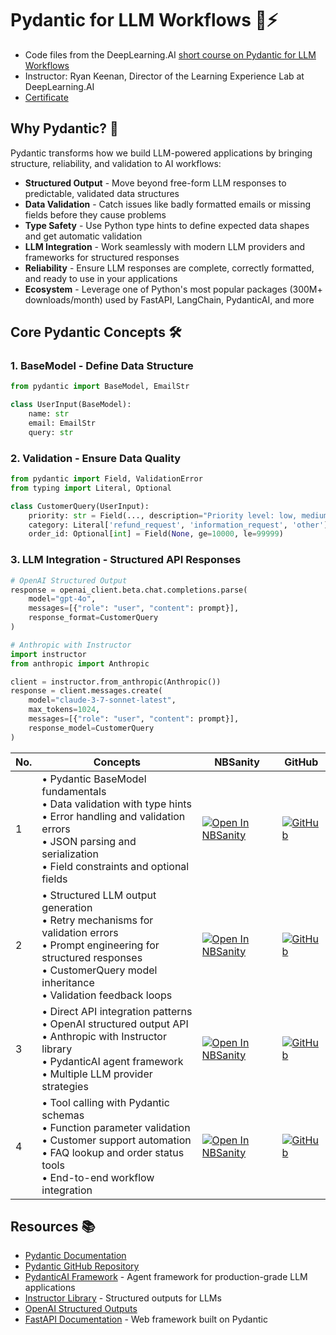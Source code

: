 # Pydantic for LLM Workflows 🔧⚡

- Code files from the DeepLearning.AI [short course on Pydantic for LLM Workflows](https://www.deeplearning.ai/short-courses/pydantic-for-llm-workflows/)
- Instructor: Ryan Keenan, Director of the Learning Experience Lab at DeepLearning.AI
- [Certificate](https://learn.deeplearning.ai/accomplishments/1337b44b-f412-44cc-93fd-c66fc018b640)

## Why Pydantic? 🧩

Pydantic transforms how we build LLM-powered applications by bringing structure, reliability, and validation to AI workflows:

- **Structured Output** - Move beyond free-form LLM responses to predictable, validated data structures
- **Data Validation** - Catch issues like badly formatted emails or missing fields before they cause problems
- **Type Safety** - Use Python type hints to define expected data shapes and get automatic validation
- **LLM Integration** - Work seamlessly with modern LLM providers and frameworks for structured responses
- **Reliability** - Ensure LLM responses are complete, correctly formatted, and ready to use in your applications
- **Ecosystem** - Leverage one of Python's most popular packages (300M+ downloads/month) used by FastAPI, LangChain, PydanticAI, and more

## Core Pydantic Concepts 🛠️

### 1. BaseModel - Define Data Structure
```python
from pydantic import BaseModel, EmailStr

class UserInput(BaseModel):
    name: str
    email: EmailStr
    query: str
```

### 2. Validation - Ensure Data Quality
```python
from pydantic import Field, ValidationError
from typing import Literal, Optional

class CustomerQuery(UserInput):
    priority: str = Field(..., description="Priority level: low, medium, high")
    category: Literal['refund_request', 'information_request', 'other']
    order_id: Optional[int] = Field(None, ge=10000, le=99999)
```

### 3. LLM Integration - Structured API Responses
```python
# OpenAI Structured Output
response = openai_client.beta.chat.completions.parse(
    model="gpt-4o",
    messages=[{"role": "user", "content": prompt}],
    response_format=CustomerQuery
)

# Anthropic with Instructor
import instructor
from anthropic import Anthropic

client = instructor.from_anthropic(Anthropic())
response = client.messages.create(
    model="claude-3-7-sonnet-latest",
    max_tokens=1024,
    messages=[{"role": "user", "content": prompt}],
    response_model=CustomerQuery
)
```

| No. | Concepts | NBSanity | GitHub |
|-----|----------|----------|--------|
| 1 | • Pydantic BaseModel fundamentals<br>• Data validation with type hints<br>• Error handling and validation errors<br>• JSON parsing and serialization<br>• Field constraints and optional fields | [![Open In NBSanity](https://nbsanity.com/assets/icon.png)](https://nbsanity.com/Prajwalsrinvas/learn-pydantic/blob/main/1_pydantic_basics.ipynb) | [![GitHub](https://cdn-icons-png.flaticon.com/32/270/270798.png)](https://github.com/Prajwalsrinvas/learn-pydantic/blob/main/1_pydantic_basics.ipynb) |
| 2 | • Structured LLM output generation<br>• Retry mechanisms for validation errors<br>• Prompt engineering for structured responses<br>• CustomerQuery model inheritance<br>• Validation feedback loops | [![Open In NBSanity](https://nbsanity.com/assets/icon.png)](https://nbsanity.com/Prajwalsrinvas/learn-pydantic/blob/main/2_validating_llm_responses.ipynb) | [![GitHub](https://cdn-icons-png.flaticon.com/32/270/270798.png)](https://github.com/Prajwalsrinvas/learn-pydantic/blob/main/2_validating_llm_responses.ipynb) |
| 3 | • Direct API integration patterns<br>• OpenAI structured output API<br>• Anthropic with Instructor library<br>• PydanticAI agent framework<br>• Multiple LLM provider strategies | [![Open In NBSanity](https://nbsanity.com/assets/icon.png)](https://nbsanity.com/Prajwalsrinvas/learn-pydantic/blob/main/3_structured_llm_output.ipynb) | [![GitHub](https://cdn-icons-png.flaticon.com/32/270/270798.png)](https://github.com/Prajwalsrinvas/learn-pydantic/blob/main/3_structured_llm_output.ipynb) |
| 4 | • Tool calling with Pydantic schemas<br>• Function parameter validation<br>• Customer support automation<br>• FAQ lookup and order status tools<br>• End-to-end workflow integration | [![Open In NBSanity](https://nbsanity.com/assets/icon.png)](https://nbsanity.com/Prajwalsrinvas/learn-pydantic/blob/main/4_tool_calling.ipynb) | [![GitHub](https://cdn-icons-png.flaticon.com/32/270/270798.png)](https://github.com/Prajwalsrinvas/learn-pydantic/blob/main/4_tool_calling.ipynb) |

## Resources 📚

- [Pydantic Documentation](https://docs.pydantic.dev/)
- [Pydantic GitHub Repository](https://github.com/pydantic/pydantic)
- [PydanticAI Framework](https://ai.pydantic.dev/) - Agent framework for production-grade LLM applications
- [Instructor Library](https://python.useinstructor.com/) - Structured outputs for LLMs
- [OpenAI Structured Outputs](https://platform.openai.com/docs/guides/structured-outputs)
- [FastAPI Documentation](https://fastapi.tiangolo.com/) - Web framework built on Pydantic